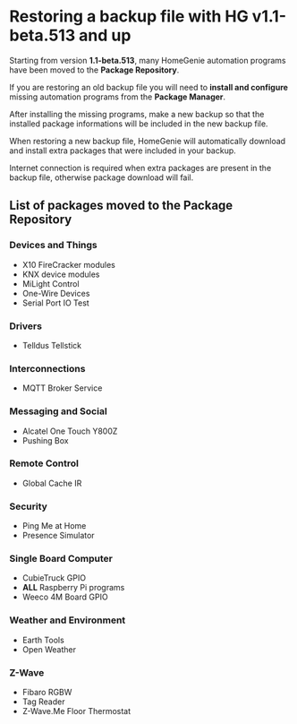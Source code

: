 ﻿# Restoring a backup file with HG v1.1-beta.513 and up

Starting from version **1.1-beta.513**, many HomeGenie automation programs have been moved to the **Package Repository**.

If you are restoring an old backup file you will need to **install and configure** missing automation programs from the **Package Manager**.

After installing the missing programs, make a new backup so that the installed package informations will be included in the new backup file.

When restoring a new backup file, HomeGenie will automatically download and install extra packages that were included in your backup.

Internet connection is required when extra packages are present in the backup file, otherwise package download will fail.

## List of packages moved to the Package Repository

### Devices and Things

- X10 FireCracker modules
- KNX device modules
- MiLight Control
- One-Wire Devices
- Serial Port IO Test

### Drivers

- Telldus Tellstick

### Interconnections

- MQTT Broker Service

### Messaging and Social

- Alcatel One Touch Y800Z
- Pushing Box

### Remote Control

- Global Cache IR

### Security

- Ping Me at Home
- Presence Simulator

### Single Board Computer

- CubieTruck GPIO
- **ALL** Raspberry Pi programs
- Weeco 4M Board GPIO

### Weather and Environment

- Earth Tools
- Open Weather

### Z-Wave

- Fibaro RGBW
- Tag Reader
- Z-Wave.Me Floor Thermostat


